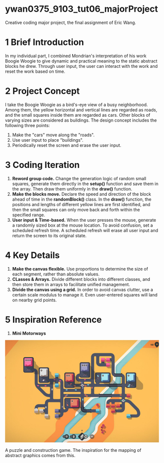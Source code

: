# ywan0375_9103_tut06_majorProject
Creative coding major project, the final assignment of Eric Wang.

# 1 Brief Introduction
In my individual part, I combined Mondrian's interpretation of his work Boogie Woogie to give dynamic and practical meaning to the static abstract blocks he drew. Through user input, the user can interact with the work and reset the work based on time.

# 2 Project Concept
I take the Boogie Woogie as a bird's-eye view of a busy neighborhood. Among them, the yellow horizontal and vertical lines are regarded as roads, and the small squares inside them are regarded as cars. Other blocks of varying sizes are considered as buildings.
The design concept includes the following three points:
1. Make the "cars" move along the "roads".
2. Use user input to place "buildings".
3. Periodically reset the screen and erase the user input.

# 3 Coding Iteration
1. **Reword group code.** Change the generation logic of random small squares, generate them directly in the **setup()** function and save them in the array. Then draw them uniformly in the **draw()** function.
2. **Make the blocks move.** Declare the speed and direction of the block ahead of time in the **randomBlock()** class. In the **draw()** function, the positions and lengths of different yellow lines are first identified, and then the small squares can only move back and forth within the specified range.
3. **User input & Time-based.** When the user presses the mouse, generate a randomly sized box at the mouse location. To avoid confusion, set a scheduled refresh time. A scheduled refresh will erase all user input and return the screen to its original state.

# 4 Key Details
1. **Make the canvas flexible.** Use proportions to determine the size of each segment, rather than absolute values.
2. **CLasses & Arrays.** Divide different blocks into different classes, and then store them in arrays to facilitate unified management.
3. **Divide the canvas using a grid.** In order to avoid canvas clutter, use a certain scale modulus to manage it. Even user-entered squares will land on nearby grid points.

# 5 Inspiration Reference
1. **Mini Motorways**

![Mini Motorways](README_Images/mini_motorways.jpg)

A puzzle and construction game. The inspiration for the mapping of abstract graphics comes from this.
